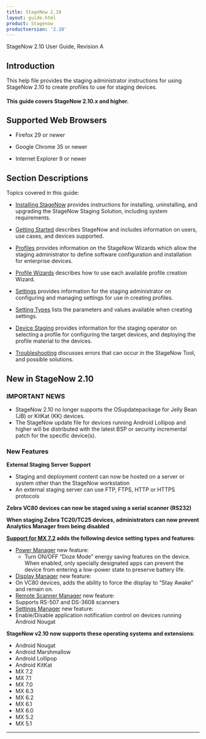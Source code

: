 ```yaml
---
title: StageNow 2.10
layout: guide.html
product: Stagenow
productversion: '2.10'
---
```


StageNow 2.10 User Guide, Revision A


## Introduction
This help file provides the staging administrator instructions for using StageNow 2.10 to create profiles to use for staging devices.

#### This guide covers StageNow 2.10.x and higher. 

## Supported Web Browsers

* Firefox 29 or newer

* Google Chrome 35 or newer 

* Internet Explorer 9 or newer

## Section Descriptions
Topics covered in this guide:

* [Installing StageNow](../installing) provides instructions for installing, uninstalling, and upgrading the StageNow Staging Solution, including system requirements.

* [Getting Started](../gettingstarted) describes StageNow and includes information on users, use cases, and devices supported.

* [Profiles](../stagingprofiles) provides information on the StageNow Wizards which allow the staging administrator to define software configuration and installation for enterprise devices.

* [Profile Wizards](../ProfileWizards) describes how to use each available profile creation Wizard.

* [Settings](../settingconfig) provides information for the staging administrator on configuring and managing settings for use in creating profiles.

* [Setting Types](../CSPreference) lists the parameters and values available when creating settings.

* [Device Staging](../stageclient) provides information for the staging operator on selecting a profile for configuring the target devices, and deploying the profile material to the devices.

* [Troubleshooting](../troubleshooting) discusses errors that can occur in the StageNow Tool, and possible solutions.

## New in StageNow 2.10

### IMPORTANT NEWS 

* StageNow 2.10 no longer supports the OSupdatepackage for Jelly Bean (JB) or KitKat (KK) devices.
* The StageNow update file for devices running Android Lollipop and higher will be distributed with the latest BSP or security incremental patch for the specific device(s). 

### New Features

**External Staging Server Support**
* Staging and deployment content can now be hosted on a server or system other than the StageNow workstation
* An external staging server can use FTP, FTPS, HTTP or HTTPS protocols 

**Zebra VC80 devices can now be staged using a serial scanner (RS232)**

**When staging Zebra TC20/TC25 devices, administrators can now prevent Analytics Manager from being disabled**

**[Support for MX 7.2](../stagingprofiles/#mx6xselection) adds the following device setting types and features**:
* [Power Manager](../csp/power) new feature:
	* Turn ON/OFF “Doze Mode” energy saving features on the device. When enabled, only specially designated apps can prevent the device from entering a low-power state to preserve battery life. 
* [Display Manager](../csp/display) new feature:
 * On VC80 devices, adds the ability to force the display to “Stay Awake” and remain on.
* [Remote Scanner Manager](../csp/rsm) new feature:
 * Supports RS-507 and DS-3608 scanners
* [Settings Manager](../csp/settingsmgr) new feature:
 * Enable/Disable application notification control on devices running Android Nougat

**StageNow v2.10 now supports these operating systems and extensions**: 

* Android Nougat
* Android Marshmallow
* Android Lollipop
* Android KitKat
* MX 7.2
* MX 7.1
* MX 7.0
* MX 6.3
* MX 6.2
* MX 6.1
* MX 6.0
* MX 5.2
* MX 5.1

-----
